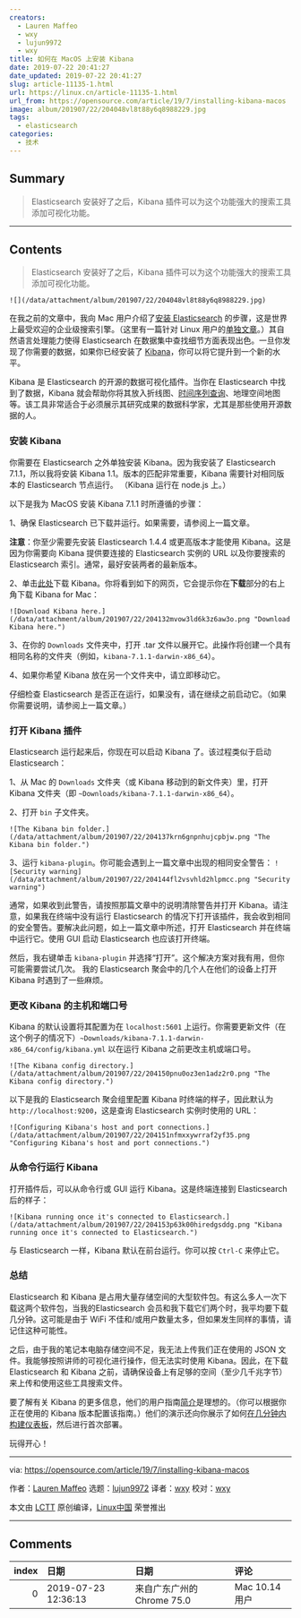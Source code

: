 ```yaml
---
creators:
  - Lauren Maffeo
  - wxy
  - lujun9972
  - wxy
title: 如何在 MacOS 上安装 Kibana
date: 2019-07-22 20:41:27
date_updated: 2019-07-22 20:41:27
slug: article-11135-1.html
url: https://linux.cn/article-11135-1.html
url_from: https://opensource.com/article/19/7/installing-kibana-macos
image: album/201907/22/204048vl8t88y6q8988229.jpg
tags:
  - elasticsearch
categories:
  - 技术
---
```


## Summary

> Elasticsearch 安装好了之后，Kibana 插件可以为这个功能强大的搜索工具添加可视化功能。

***

<!-- more -->

## Contents

> 
> Elasticsearch 安装好了之后，Kibana 插件可以为这个功能强大的搜索工具添加可视化功能。
> 
> 
> 

`![](/data/attachment/album/201907/22/204048vl8t88y6q8988229.jpg)`

在我之前的文章中，我向 Mac 用户介绍了[安装 Elasticsearch](https://linux.cn/article-11125-1.html) 的步骤，这是世界上最受欢迎的企业级搜索引擎。（这里有一篇针对 Linux 用户的[单独文章](https://opensource.com/article/19/7/installing-elasticsearch-and-kibana-linux)。）其自然语言处理能力使得 Elasticsearch 在数据集中查找细节方面表现出色。一旦你发现了你需要的数据，如果你已经安装了 [Kibana](https://www.elastic.co/products/kibana)，你可以将它提升到一个新的水平。

Kibana 是 Elasticsearch 的开源的数据可视化插件。当你在 Elasticsearch 中找到了数据，Kibana 就会帮助你将其放入折线图、[时间序列查询](https://en.wikipedia.org/wiki/Time_series)、地理空间地图等。该工具非常适合于必须展示其研究成果的数据科学家，尤其是那些使用开源数据的人。

### 安装 Kibana

你需要在 Elasticsearch 之外单独安装 Kibana。因为我安装了 Elasticsearch 7.1.1，所以我将安装 Kibana 1.1。版本的匹配非常重要，Kibana 需要针对相同版本的 Elasticsearch 节点运行。 （Kibana 运行在 node.js 上。）

以下是我为 MacOS 安装 Kibana 7.1.1 时所遵循的步骤：

1、确保 Elasticsearch 已下载并运行。如果需要，请参阅上一篇文章。

**注意**：你至少需要先安装 Elasticsearch 1.4.4 或更高版本才能使用 Kibana。这是因为你需要向 Kibana 提供要连接的 Elasticsearch 实例的 URL 以及你要搜索的 Elasticsearch 索引。通常，最好安装两者的最新版本。

2、单击[此处](https://www.elastic.co/downloads/kibana)下载 Kibana。你将看到如下的网页，它会提示你在**下载**部分的右上角下载 Kibana for Mac：

`![Download Kibana here.](/data/attachment/album/201907/22/204132mvow3ld6k3z6aw3o.png "Download Kibana here.")`

3、在你的 `Downloads` 文件夹中，打开 .tar 文件以展开它。此操作将创建一个具有相同名称的文件夹（例如，`kibana-7.1.1-darwin-x86_64`）。

4、如果你希望 Kibana 放在另一个文件夹中，请立即移动它。

仔细检查 Elasticsearch 是否正在运行，如果没有，请在继续之前启动它。（如果你需要说明，请参阅上一篇文章。）

### 打开 Kibana 插件

Elasticsearch 运行起来后，你现在可以启动 Kibana 了。该过程类似于启动 Elasticsearch：

1、从 Mac 的 `Downloads` 文件夹（或 Kibana 移动到的新文件夹）里，打开 Kibana 文件夹（即 `~Downloads/kibana-7.1.1-darwin-x86_64`）。

2、打开 `bin` 子文件夹。

`![The Kibana bin folder.](/data/attachment/album/201907/22/204137krn6gnpnhujcpbjw.png "The Kibana bin folder.")`

3、运行 `kibana-plugin`。你可能会遇到上一篇文章中出现的相同安全警告： `![Security warning](/data/attachment/album/201907/22/204144fl2vsvhld2hlpmcc.png "Security warning")`

通常，如果收到此警告，请按照那篇文章中的说明清除警告并打开 Kibana。请注意，如果我在终端中没有运行 Elasticsearch 的情况下打开该插件，我会收到相同的安全警告。要解决此问题，如上一篇文章中所述，打开 Elasticsearch 并在终端中运行它。使用 GUI 启动 Elasticsearch 也应该打开终端。

然后，我右键单击 `kibana-plugin` 并选择“打开”。这个解决方案对我有用，但你可能需要尝试几次。 我的 Elasticsearch 聚会中的几个人在他们的设备上打开 Kibana 时遇到了一些麻烦。

### 更改 Kibana 的主机和端口号

Kibana 的默认设置将其配置为在 `localhost:5601` 上运行。你需要更新文件（在这个例子的情况下）`~Downloads/kibana-7.1.1-darwin-x86_64/config/kibana.yml` 以在运行 Kibana 之前更改主机或端口号。

`![The Kibana config directory.](/data/attachment/album/201907/22/204150pnu0oz3en1adz2r0.png "The Kibana config directory.")`

以下是我的 Elasticsearch 聚会组里配置 Kibana 时终端的样子，因此默认为 `http://localhost:9200`，这是查询 Elasticsearch 实例时使用的 URL：

`![Configuring Kibana's host and port connections.](/data/attachment/album/201907/22/204151nfmxxywrraf2yf35.png "Configuring Kibana's host and port connections.")`

### 从命令行运行 Kibana

打开插件后，可以从命令行或 GUI 运行 Kibana。这是终端连接到 Elasticsearch 后的样子：

`![Kibana running once it's connected to Elasticsearch.](/data/attachment/album/201907/22/204153p63k00hiredgsddg.png "Kibana running once it's connected to Elasticsearch.")`

与 Elasticsearch 一样，Kibana 默认在前台运行。你可以按 `Ctrl-C` 来停止它。

### 总结

Elasticsearch 和 Kibana 是占用大量存储空间的大型软件包。有这么多人一次下载这两个软件包，当我的Elasticsearch 会员和我下载它们两个时，我平均要下载几分钟。这可能是由于 WiFi 不佳和/或用户数量太多，但如果发生同样的事情，请记住这种可能性。

之后，由于我的笔记本电脑存储空间不足，我无法上传我们正在使用的 JSON 文件。我能够按照讲师的可视化进行操作，但无法实时使用 Kibana。因此，在下载 Elasticsearch 和 Kibana 之前，请确保设备上有足够的空间（至少几千兆字节）来上传和使用这些工具搜索文件。

要了解有关 Kibana 的更多信息，他们的用户指南[简介](https://www.elastic.co/guide/en/kibana/7.2/introduction.html)是理想的。（你可以根据你正在使用的 Kibana 版本配置该指南。）他们的演示还向你展示了如何[在几分钟内构建仪表板](https://www.elastic.co/webinars/getting-started-kibana?baymax=rtp&elektra=docs&storm=top-video&iesrc=ctr)，然后进行首次部署。

玩得开心！

---

via: <https://opensource.com/article/19/7/installing-kibana-macos>

作者：[Lauren Maffeo](https://opensource.com/users/lmaffeo) 选题：[lujun9972](https://github.com/lujun9972) 译者：[wxy](https://github.com/wxy) 校对：[wxy](https://github.com/wxy)

本文由 [LCTT](https://github.com/LCTT/TranslateProject) 原创编译，[Linux中国](https://linux.cn/) 荣誉推出

***

## Comments

|   index | 日期                | 日期                                      | 评论                          |
|--------:|:--------------------|:------------------------------------------|:------------------------------|
|       0 | 2019-07-23 12:36:13 | 来自广东广州的 Chrome 75.0|Mac 10.14 用户 | 用docker 一撸到底啊，方便好用 |
